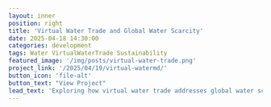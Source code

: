 ```yaml
---
layout: inner
position: right
title: 'Virtual Water Trade and Global Water Scarcity'
date: 2025-04-18 14:30:00
categories: development
tags: Water VirtualWaterTrade Sustainability
featured_image: '/img/posts/virtual-water-trade.png'
project_link: '/2025/04/19/virtual-watermd/'
button_icon: 'file-alt' 
button_text: "View Project"
lead_text: 'Exploring how virtual water trade addresses global water scarcity.'
---
```

